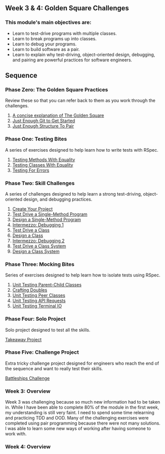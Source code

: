 ## Week 3 & 4: Golden Square Challenges

### This module's main objectives are:

* Learn to test-drive programs with multiple classes.
* Learn to break programs up into classes.
* Learn to debug your programs.
* Learn to build software as a pair.
* Learn to explain why test-driving, object-oriented design, debugging, and
  pairing are powerful practices for software engineers.

## Sequence

### Phase Zero: The Golden Square Practices

Review these so that you can refer back to them as you work through the
challenges.

1. [A concise explanation of The Golden Square]()
2. [Just Enough Git to Get Started]()
3. [Just Enough Structure To Pair]()

### Phase One: Testing Bites

A series of exercises designed to help learn how to write tests with RSpec.

1. [Testing Methods With Equality](phase-01-testing-bites/testing-methods-with-equality)
2. [Testing Classes With Equality](phase-01-testing-bites/testing-classes-with-equality)
3. [Testing For Errors](phase-01-testing-bites/testing-for-errors)

### Phase Two: Skill Challenges

A series of challenges designed to help learn a strong test-driving,
object-oriented design, and debugging practices.

1. [Create Your Project]()
2. [Test Drive a Single-Method Program](phase-02-skill-challenges/01-test-drive-method)
3. [Design a Single-Method Program](phase-02-skill-challenges/02-design-method)
4. [Intermezzo: Debugging 1](phase-02-skill-challenges/03-debugging-1)
5. [Test Drive a Class](phase-02-skill-challenges/04-test-drive-class)
6. [Design a Class](phase-02-skill-challenges/05-design-class)
7. [Intermezzo: Debugging 2](phase-02-skill-challenges/06-debugging-2)
8. [Test Drive a Class System](phase-02-skill-challenges/07-test-drive-class-system)
9. [Design a Class System](phase-02-skill-challenges/08-design-class-system)

### Phase Three: Mocking Bites

Series of exercises designed to help learn how to isolate
tests using RSpec.

1. [Unit Testing Parent-Child Classes](phase-03-mocking-bites/01-unit-testing-parent-child-classes)
2. [Crafting Doubles](phase-03-mocking-bites/02-crafting-doubles)
3. [Unit Testing Peer Classes](phase-03-mocking-bites/03-unit-testing-peer-classes)
4. [Unit Testing API Requests](phase-03-mocking-bites/04-unit-testing-API-requests)
5. [Unit Testing Terminal IO](phase-03-mocking-bites/05-unit-testing-terminal-IO)

### Phase Four: Solo Project

Solo project designed to test all the skills.

[Takeaway Project](phase-04-solo-project/takeaway)

### Phase Five: Challenge Project

Extra tricky challenge project designed for engineers who
reach the end of the sequence and want to really test their skills.

[Battleships Challenge](phase-05-challenge-project/battleships)

### Week 3: Overview

Week 3 was challenging because so much new information had to be taken in. While I have been able to complete 80% of the module in the first week, my understanding is still very faint. I need to spend some time relearning and practicing TDD and OOD. Many of the challenging exercises were completed using pair programming because there were not many solutions. I was able to learn some new ways of working after having someone to work with.

### Week 4: Overview
